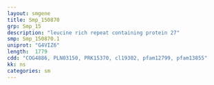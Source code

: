 ```yaml
---
layout: smgene
title: Smp_150870
grp: Smp_15
description: "leucine rich repeat containing protein 27"
smp: Smp_150870.1
uniprot: "G4VIZ6"
length:  1779
cdd: "COG4886, PLN03150, PRK15370, cl19302, pfam12799, pfam13855"
kk: ns
categories: sm
---
```

